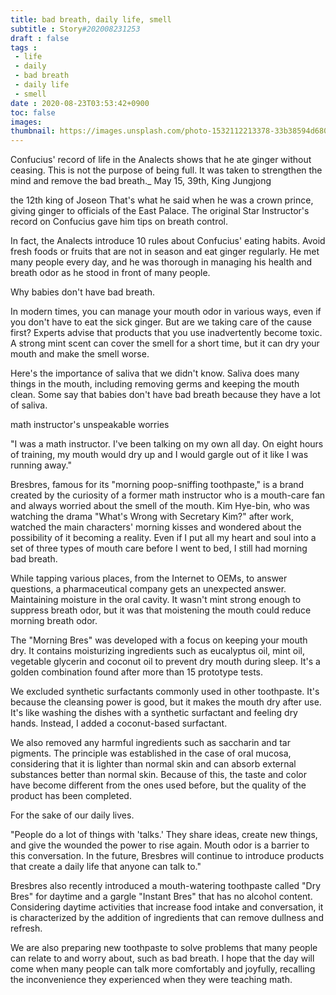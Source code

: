 ```yaml
---
title: bad breath, daily life, smell
subtitle : Story#202008231253
draft : false
tags :
 - life
 - daily
 - bad breath
 - daily life
 - smell
date : 2020-08-23T03:53:42+0900
toc: false
images: 
thumbnail: https://images.unsplash.com/photo-1532112213378-33b38594d680?ixlib=rb-1.2.1&q=80&fm=jpg&crop=entropy&cs=tinysrgb&w=1080&fit=max&ixid=eyJhcHBfaWQiOjE1NTU0OX0
---
```


Confucius' record of life in the Analects shows that he ate ginger without ceasing. This is not the purpose of being full. It was taken to strengthen the mind and remove the bad breath._ May 15, 39th, King Jungjong  

the 12th king of Joseon That's what he said when he was a crown prince, giving ginger to officials of the East Palace. The original Star Instructor's record on Confucius gave him tips on breath control.  

In fact, the Analects introduce 10 rules about Confucius' eating habits. Avoid fresh foods or fruits that are not in season and eat ginger regularly. He met many people every day, and he was thorough in managing his health and breath odor as he stood in front of many people.  

Why babies don't have bad breath.  

In modern times, you can manage your mouth odor in various ways, even if you don't have to eat the sick ginger. But are we taking care of the cause first? Experts advise that products that you use inadvertently become toxic. A strong mint scent can cover the smell for a short time, but it can dry your mouth and make the smell worse.  

Here's the importance of saliva that we didn't know. Saliva does many things in the mouth, including removing germs and keeping the mouth clean. Some say that babies don't have bad breath because they have a lot of saliva.  

math instructor's unspeakable worries  

"I was a math instructor. I've been talking on my own all day. On eight hours of training, my mouth would dry up and I would gargle out of it like I was running away."  

Bresbres, famous for its "morning poop-sniffing toothpaste," is a brand created by the curiosity of a former math instructor who is a mouth-care fan and always worried about the smell of the mouth. Kim Hye-bin, who was watching the drama "What's Wrong with Secretary Kim?" after work, watched the main characters' morning kisses and wondered about the possibility of it becoming a reality. Even if I put all my heart and soul into a set of three types of mouth care before I went to bed, I still had morning bad breath.  

While tapping various places, from the Internet to OEMs, to answer questions, a pharmaceutical company gets an unexpected answer. Maintaining moisture in the oral cavity. It wasn't mint strong enough to suppress breath odor, but it was that moistening the mouth could reduce morning breath odor.  

The "Morning Bres" was developed with a focus on keeping your mouth dry. It contains moisturizing ingredients such as eucalyptus oil, mint oil, vegetable glycerin and coconut oil to prevent dry mouth during sleep. It's a golden combination found after more than 15 prototype tests.  

We excluded synthetic surfactants commonly used in other toothpaste. It's because the cleansing power is good, but it makes the mouth dry after use. It's like washing the dishes with a synthetic surfactant and feeling dry hands. Instead, I added a coconut-based surfactant.  

We also removed any harmful ingredients such as saccharin and tar pigments. The principle was established in the case of oral mucosa, considering that it is lighter than normal skin and can absorb external substances better than normal skin. Because of this, the taste and color have become different from the ones used before, but the quality of the product has been completed.  

  

For the sake of our daily lives.  

"People do a lot of things with 'talks.' They share ideas, create new things, and give the wounded the power to rise again. Mouth odor is a barrier to this conversation. In the future, Bresbres will continue to introduce products that create a daily life that anyone can talk to."  

Bresbres also recently introduced a mouth-watering toothpaste called "Dry Bres" for daytime and a gargle "Instant Bres" that has no alcohol content. Considering daytime activities that increase food intake and conversation, it is characterized by the addition of ingredients that can remove dullness and refresh.  

We are also preparing new toothpaste to solve problems that many people can relate to and worry about, such as bad breath. I hope that the day will come when many people can talk more comfortably and joyfully, recalling the inconvenience they experienced when they were teaching math.  

 

